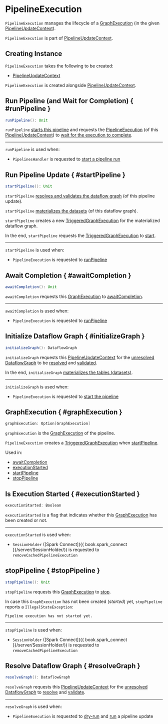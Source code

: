 # PipelineExecution

`PipelineExecution` manages the lifecycle of a [GraphExecution](#graphExecution) (in the given [PipelineUpdateContext](#context)).

`PipelineExecution` is part of [PipelineUpdateContext](PipelineUpdateContext.md#pipelineExecution).

## Creating Instance

`PipelineExecution` takes the following to be created:

* <span id="context"> [PipelineUpdateContext](PipelineUpdateContext.md)

`PipelineExecution` is created alongside [PipelineUpdateContext](PipelineUpdateContext.md#pipelineExecution).

## Run Pipeline (and Wait for Completion) { #runPipeline }

```scala
runPipeline(): Unit
```

`runPipeline` [starts this pipeline](#startPipeline) and requests the [PipelineExecution](PipelineUpdateContext.md#pipelineExecution) (of this [PipelineUpdateContext](#context)) to [wait for the execution to complete](#awaitCompletion).

---

`runPipeline` is used when:

* `PipelinesHandler` is requested to [start a pipeline run](PipelinesHandler.md#startRun)

## Run Pipeline Update { #startPipeline }

```scala
startPipeline(): Unit
```

`startPipeline` [resolves and validates the dataflow graph](#resolveGraph) (of this pipeline update).

`startPipeline` [materializes the datasets](DatasetManager.md#materializeDatasets) (of this dataflow graph).

`startPipeline` creates a new [TriggeredGraphExecution](#graphExecution) for the materialized dataflow graph.

In the end, `startPipeline` requests the [TriggeredGraphExecution](#graphExecution) to [start](TriggeredGraphExecution.md#start).

---

`startPipeline` is used when:

* `PipelineExecution` is requested to [runPipeline](#runPipeline)

## Await Completion { #awaitCompletion }

```scala
awaitCompletion(): Unit
```

`awaitCompletion` requests this [GraphExecution](#graphExecution) to [awaitCompletion](GraphExecution.md#awaitCompletion).

---

`awaitCompletion` is used when:

* `PipelineExecution` is requested to [runPipeline](#runPipeline)

## Initialize Dataflow Graph { #initializeGraph }

```scala
initializeGraph(): DataflowGraph
```

`initializeGraph` requests this [PipelineUpdateContext](#context) for the [unresolved DataflowGraph](PipelineUpdateContext.md#unresolvedGraph) to be [resolved](DataflowGraph.md#resolve) and [validated](DataflowGraph.md#validate).

In the end, `initializeGraph` [materializes the tables (datasets)](DatasetManager.md#materializeDatasets).

---

`initializeGraph` is used when:

* `PipelineExecution` is requested to [start the pipeline](#startPipeline)

## GraphExecution { #graphExecution }

```scala
graphExecution: Option[GraphExecution]
```

`graphExecution` is the [GraphExecution](GraphExecution.md) of the pipeline.

`PipelineExecution` creates a [TriggeredGraphExecution](TriggeredGraphExecution.md) when [startPipeline](#startPipeline).

Used in:

* [awaitCompletion](#awaitCompletion)
* [executionStarted](#executionStarted)
* [startPipeline](#startPipeline)
* [stopPipeline](#stopPipeline)

## Is Execution Started { #executionStarted }

```scala
executionStarted: Boolean
```

`executionStarted` is a flag that indicates whether this [GraphExecution](#graphExecution) has been created or not.

---

`executionStarted` is used when:

* `SessionHolder` ([Spark Connect]({{ book.spark_connect }}/server/SessionHolder/)) is requested to `removeCachedPipelineExecution`

## stopPipeline { #stopPipeline }

```scala
stopPipeline(): Unit
```

`stopPipeline` requests this [GraphExecution](#graphExecution) to [stop](GraphExecution.md#stop).

In case this `GraphExecution` has not been created (_started_) yet, `stopPipeline` reports a `IllegalStateException`:

```text
Pipeline execution has not started yet.
```

---

`stopPipeline` is used when:

* `SessionHolder` ([Spark Connect]({{ book.spark_connect }}/server/SessionHolder/)) is requested to `removeCachedPipelineExecution`

## Resolve Dataflow Graph { #resolveGraph }

```scala
resolveGraph(): DataflowGraph
```

`resolveGraph` requests this [PipelineUpdateContext](#context) for the [unresolved DataflowGraph](PipelineUpdateContext.md#unresolvedGraph) to [resolve](DataflowGraph.md#resolve) and [validate](DataflowGraph.md#validate).

---

`resolveGraph` is used when:

* `PipelineExecution` is requested to [dry-run](#dryRunPipeline) and [run](#startPipeline) a pipeline update
